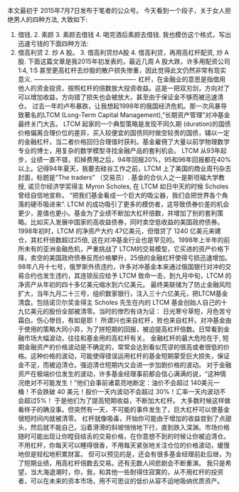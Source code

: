 本文最初于 2015年7月7日发布于笔者的公众号。
今天看到一个段子，关于女人拒绝男人的四种方法, 大致如下:
1. 借钱. 2. 素颜 3. 素颜去借钱 4. 喝完酒后素颜去借钱.
我也模仿这个格式，写出迅速亏钱的下面四种方法:
1. 借高利贷 2. 炒 A 股。 3. 借高利贷炒A股 4. 借高利贷，再用高杠杆配资, 炒 A 股.
下面这篇文章是我2015年初发表的，最近几周 A 股大跌，许多用配资公司 1:4, 1:5 甚至更高杠杆去炒股的散户损失惨重，因此觉得此文仍然非常有现实意义. ————————————————-
杠杆，在金融业的意思是指借用他人的资金投资，按照杠杆的倍数放大投资收益。这是一把双刃剑，方向对了可以增加收益，方向错了损失也会被放大，甚至由于保证金不够而被迅速清仓。
过去一年的卢布暴跌，让我想起1998年的俄国经济危机。那一次风暴导致著名的LTCM (Long-Term Capital Management),”长期资产管理”对冲基金最终关门大吉。
LTCM 起家的一个典型策略是发现不同久期 (duration)的国债价格偏离合理价位的差异，买入较便宜的国债同时做空较贵的国债，辅以一定的金融杠杆，当二者价格回归合理值时获利。基金雇佣了大量以前学物理数学专业的博士，用复杂的数学模型寻找金融产品的套利机会。
LTCM 从93年起步，业绩一直不错，扣掉费用之后，94年回报20%，95和96年回报都在40%以上。记得94年夏天，我要去硅谷工作之前，LTCM 上了美国的商业周刊杂志封面，标题是“The traders” （交易员）.
基金的合伙人之一是斯坦福大学教授, 诺贝尔经济学奖得主 Myron Scholes, 在 LTCM 如日中天的时候 Scholes 曾经自信地宣称， “把我们基金看成一个巨大的吸尘器，我们会把世界各个角落的硬币吸进来”.
LTCM 的成功吸引了更多的模仿者，这导致债券价差的机会更少，差值也更小。基金为了业绩不断加大杠杆倍数，并增加了别的套利策略。比如买入发展中国家的高收益债券，同时卖空低收益的美国政府债券。
1998年初时，LTCM 的净资产大约 47亿美元，但借贷了 1240 亿美元来建仓，其杠杆倍数超过25倍, 这在对冲基金行业也是罕见的。1998年上半年的前所未有的亚洲金融危机，严重挑战了 LTCM的交易模型，它买进的资产价格下降，卖空的美国政府债券反而价格攀升，25倍的金融杠杆使得亏损迅速增加。
98年八月十七号，俄罗斯外债违约，许多对冲基金本来通过俄国银行对冲的交易合约也发生违约，其连锁反应给予 LTCM 致命一击，到九月中旬，LTCM 的净资产从年初的四十多亿美元缩水到六亿美元。
最终美联储为了防止金融风险扩大，当年九月二十三号，组织数家银行，注入三十六亿美元，把LTCM基金清盘。包括诺贝尔奖金得主 Scholes 先生在内的 LTCM 基金创始人自己的十九亿美元的股份全部被清零。当时的惨烈有诗为证： 日光寒兮草短，月色苦兮霜白。伤心惨目，有如是耶！
所谓兴也来自杠杆，败也来自杠杆。对冲基金由于使用的策略大同小异，为了拼短期的回报，被迫提高杠杆倍数。日常看到金融市场大幅波动，往往和基金用的高杠杆有关。
金融杠杆的最大危险在于, 短期金融资产的价格波动是不确定的，常常会达到看似荒谬的很高或者很低的价格。这种价格的波动，可能使得错误运用杠杆的基金短期蒙受巨大损失，保证金不足，而被迫清仓。强迫清仓短期内又会进一步加剧价格的波动。
对于金融资产在极端价位发生的波动，许多基金经理事前都会信心满满的说，“这种情况绝对不可能发生！”他们会事前诸葛亮地断定：油价不会超过 140美元一桶！不会跌破 40 美元！股价一天内波动不会超过 30%！汇率一天内波动不会超过5%！ 于是他们为了提高短期收益，不断加大杠杆。
大多数时候这样做看样子的确没事。但突然有一天，不可能的事件发生了，巨大杠杆可以使基金很短时间内就被清零。
杠杆就像吸毒，开始你可能由于增加的收益尝到了点甜头，然后就不能自己，沿着滑滑的斜坡悄悄地下行，直到跌入深渊。市场价格随时可能出现让你瞠目结舌的交易价格，在你意想不到的时候让你被迫清仓。
不用杠杆，你每天可以睡得很香，不用每天紧张地关注仓位的价格波动，缓慢地但是轻松地积累财富。
但可以预见的是，还会有很多基金经理前赴后继，为了短期业绩，用高杠杆倍数去交易。还有无数人间悲剧会不断重演。
我只是希望，当大海退潮时，你，我，和其他一些耐得住寂寞的，从不用杠杆的投资者，可以在未来的资本市场，用不可思议的低价从容不迫地吸纳优质资产。
